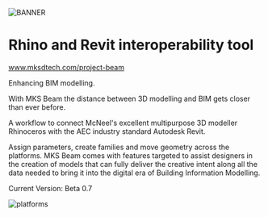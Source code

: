 ![BANNER](https://user-images.githubusercontent.com/53434612/62049141-83112e80-b206-11e9-8949-2f3d78663026.jpg)

# Rhino and Revit interoperability tool


www.mksdtech.com/project-beam


Enhancing BIM modelling.

With MKS Beam the distance between 3D modelling and BIM gets closer than ever before.

A workflow to connect McNeel's excellent multipurpose 3D modeller Rhinoceros with the AEC industry standard Autodesk Revit.

Assign parameters, create families and move geometry across the platforms. MKS Beam comes with features targeted to assist designers in the creation of models that can fully deliver the creative intent along all the data needed to bring it into the digital era of Building Information Modelling.

Current Version: Beta 0.7

![platforms](https://user-images.githubusercontent.com/53434612/65444357-ca432680-de27-11e9-9104-d44f6198b37f.PNG)
